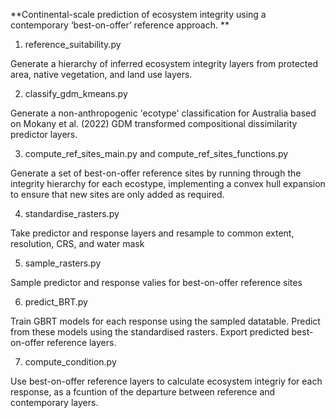 **Continental-scale prediction of ecosystem integrity using a contemporary ‘best-on-offer’ reference approach.
**
1. reference_suitability.py

Generate a hierarchy of inferred ecosystem integrity layers from protected area, native vegetation, and land use layers.

2. classify_gdm_kmeans.py

Generate a non-anthropogenic 'ecotype' classification for Australia based on Mokany et al. (2022) GDM transformed compositional dissimilarity predictor layers.

3. compute_ref_sites_main.py and compute_ref_sites_functions.py

Generate a set of best-on-offer reference sites by running through the integrity hierarchy for each ecostype, implementing a convex hull expansion to ensure that new sites are only added as required.

4. standardise_rasters.py

Take predictor and response layers and resample to common extent, resolution, CRS, and water mask

5. sample_rasters.py

Sample predictor and response valies for best-on-offer reference sites

6. predict_BRT.py

Train GBRT models for each response using the sampled datatable. Predict from these models using the standardised rasters. Export predicted best-on-offer reference layers.

7. compute_condition.py

Use best-on-offer reference layers to calculate ecosystem integriy for each response, as a fcuntion of the departure between reference and contemporary layers.
